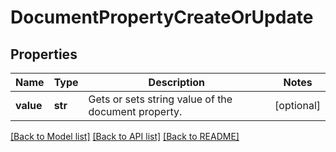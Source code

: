 # DocumentPropertyCreateOrUpdate

## Properties
Name | Type | Description | Notes
------------ | ------------- | ------------- | -------------
**value** | **str** | Gets or sets string value of the document property. | [optional] 

[[Back to Model list]](../README.md#documentation-for-models) [[Back to API list]](../README.md#documentation-for-api-endpoints) [[Back to README]](../README.md)

